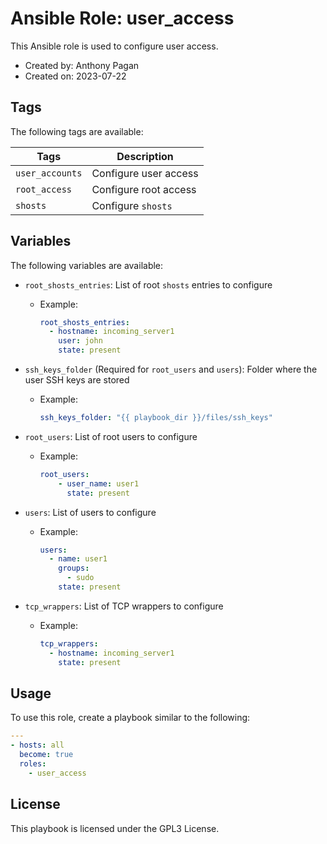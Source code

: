 # Ansible Role: user_access

This Ansible role is used to configure user access.

- Created by: Anthony Pagan
- Created on: 2023-07-22

## Tags

The following tags are available:

| Tags | Description |
|------|-------------|
| `user_accounts` | Configure user access |
| `root_access` | Configure root access |
| `shosts` | Configure `shosts` |

## Variables

The following variables are available:

- `root_shosts_entries`: List of root `shosts` entries to configure
  - Example:

    ```yaml
    root_shosts_entries:
      - hostname: incoming_server1
        user: john
        state: present
    ```

- `ssh_keys_folder` (Required for `root_users` and `users`): Folder where the user SSH keys are stored
  - Example:

    ```yaml
    ssh_keys_folder: "{{ playbook_dir }}/files/ssh_keys"
    ```

- `root_users`: List of root users to configure
  - Example:

    ```yaml
    root_users:
        - user_name: user1
          state: present
    ```

- `users`: List of users to configure
  - Example:

    ```yaml
    users:
      - name: user1
        groups:
          - sudo
        state: present
    ```

- `tcp_wrappers`: List of TCP wrappers to configure
  - Example:

    ```yaml
    tcp_wrappers:
      - hostname: incoming_server1
        state: present
    ```

## Usage

To use this role, create a playbook similar to the following:

```yaml
---
- hosts: all
  become: true
  roles:
    - user_access
```

## License

This playbook is licensed under the GPL3 License.
